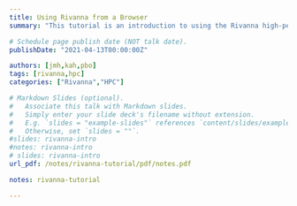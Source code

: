 ```yaml
---
title: Using Rivanna from a Browser
summary: "This tutorial is an introduction to using the Rivanna high-performance computing (HPC) system, with an emphasis on the Open OnDemand Web interface."

# Schedule page publish date (NOT talk date).
publishDate: "2021-04-13T00:00:00Z"

authors: [jmh,kah,pbo]
tags: [rivanna,hpc]
categories: ["Rivanna","HPC"]

# Markdown Slides (optional).
#   Associate this talk with Markdown slides.
#   Simply enter your slide deck's filename without extension.
#   E.g. `slides = "example-slides"` references `content/slides/example-slides.md`.
#   Otherwise, set `slides = ""`.
#slides: rivanna-intro 
#notes: rivanna-intro
# slides: rivanna-intro
url_pdf: /notes/rivanna-tutorial/pdf/notes.pdf

notes: rivanna-tutorial

---
```


